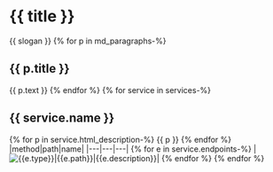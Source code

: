 # {{ title }}
{{ slogan }}
{% for p in md_paragraphs-%}
## {{ p.title }}
{{ p.text }}
{% endfor %}
{% for service in services-%}
## {{ service.name }}
{% for p in service.html_description-%}
{{ p }} 
{% endfor %}
|method|path|name|
|---|---|---|
{% for e in service.endpoints-%}
|![{{e.type}}](https://img.shields.io/badge/-{{e.method}})|{{e.path}}|{{e.description}}|
{% endfor %}
{% endfor %}